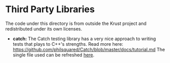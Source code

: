 Third Party Libraries
=====================
The code under this directory is from outside the Krust project and
redistributed under its own licenses.

* **catch:** The Catch testing library has a very nice approach to writing tests
  that plays to C++'s strengths.
  Read more here:
  https://github.com/philsquared/Catch/blob/master/docs/tutorial.md
  The single file used can be refreshed [here](https://raw.githubusercontent.com/philsquared/Catch/master/single_include/catch.hpp).
